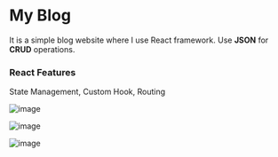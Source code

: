 # My Blog

It is a simple blog website where I use React framework. Use **JSON** for **CRUD** operations.

### React Features

State Management, Custom Hook, Routing


![image](https://github.com/siamsaleh/MyBlog/assets/55757774/2091508b-1315-40b7-abc5-dd200cf6d45f)


![image](https://github.com/siamsaleh/MyBlog/assets/55757774/6c2b7017-f9ed-4452-8c34-a1e3be4d9386)


![image](https://github.com/siamsaleh/MyBlog/assets/55757774/3416324a-d43f-4eef-85db-ddffd2a93fd6)
